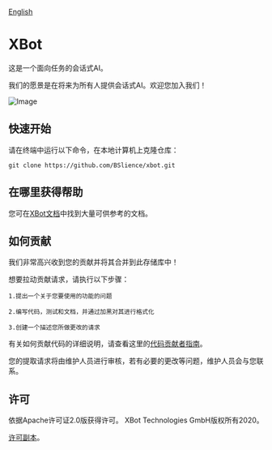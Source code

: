 [English](README.md)

# XBot

这是一个面向任务的会话式AI。

我们的愿景是在将来为所有人提供会话式AI。欢迎您加入我们！

![Image](https://github.com/BSlience/xbot/tree/master/asset/xbot.jpg)

## 快速开始

请在终端中运行以下命令，在本地计算机上克隆仓库：

```
git clone https://github.com/BSlience/xbot.git
```

## 在哪里获得帮助

您可在[XBot文档](https://xbot-friends.bslience.cn/)中找到大量可供参考的文档。


## 如何贡献

我们非常高兴收到您的贡献并将其合并到此存储库中！

想要拉动贡献请求，请执行以下步骤：

    1.提出一个关于您要使用的功能的问题

    2.编写代码，测试和文档，并通过加黑对其进行格式化

    3.创建一个描述您所做更改的请求

有关如何贡献代码的详细说明，请查看这里的[代码贡献者指南](https://github.com/BSlience/xbot/blob/master/CONTRIBUTING.zh-CN.md)。

您的提取请求将由维护人员进行审核，若有必要的更改等问题，维护人员会与您联系。


## 许可

依据Apache许可证2.0版获得许可。 XBot Technologies GmbH版权所有2020。


[许可副本](https://github.com/BSlience/xbot/blob/master/LICENSE)。